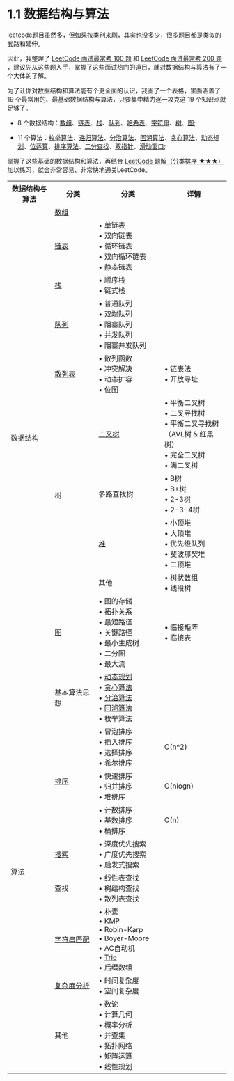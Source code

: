 # 1.1 数据结构与算法

leetcode题目虽然多，但如果按类别来刷，其实也没多少，很多题目都是类似的套路和延伸。

因此，我整理了 [LeetCode 面试最常考 100 题](../outline/4_interview_100_list) 和 [LeetCode 面试最常考 200 题](../outline/5_interview_200_list) ，建议先从这些题入手，掌握了这些面试热门的道目，就对数据结构与算法有了一个大体的了解。

为了让你对数据结构和算法能有个更全面的认识，我画了一个表格，里面涵盖了19 个最常用的、最基础数据结构与算法，只要集中精力逐一攻克这 19 个知识点就足够了。

* 8 个数据结构：[数组](../ds/py_generate_0_array)、[链表](../ds/py_generate_1_linked_list)、[栈](../ds/py_generate_2_stack)、[队列](../ds/py_generate_3_queue)、[哈希表](../ds/py_generate_4_hash_table)、[字符串](../ds/py_generate_5_string)、[树](../ds/py_generate_6_tree)、[图](../ds/py_generate_7_graph);

* 11 个算法：[枚举算法](../algorithm/py_generate_0_enumeration)、[递归算法](../algorithm/py_generate_1_recursion)、[分治算法](../algorithm/py_generate_2_divide_conquer)、[回溯算法](../algorithm/py_generate_3_backtracking)、[贪心算法](../algorithm/py_generate_4_greed)、[动态规划](../algorithm/py_generate_5_dynamic_programming)、[位运算](../algorithm/py_generate_6_bit)、[排序算法](../algorithm/py_generate_7_sort)、[二分查找](../algorithm/py_generate_8_binary_search)、[双指针](../algorithm/py_generate_9_two_pointer)、[滑动窗口](../algorithm/py_generate_10_slide_window);

掌握了这些基础的数据结构和算法，再结合 [LeetCode 题解（分类排序 ★★★）](../outline/3_categories_list) 加以练习，就会非常容易、非常快地通关LeetCode。


<table style="width:100%">
    <tr>
        <th style="width:20%">数据结构与算法</th><th style="width:20%">分类</th><th style="width:30%">分类</th><th style="width:30%">详情</th>
    </tr>
    <tr>
        <td rowspan="10">数据结构</td><td><a href="../ds/0_array">数组</a></td><td> </td>
    </tr>
    <tr>
        <td><a href="../ds/1_linked_list">链表</a></td><td>• 单链表<br>• 双向链表<br>• 循环链表<br>• 双向循环链表<br>• 静态链表</td>
    </tr>
    <tr>
        <td><a href="../ds/2_stack">栈</a></td><td>• 顺序栈<br>• 链式栈</td>
    </tr>
    <tr>
        <td><a href="../ds/3_queue">队列</a></td><td>• 普通队列<br>• 双端队列<br>• 阻塞队列<br>• 并发队列<br>• 阻塞并发队列</td>
    </tr>
    <tr>
        <td><a href="../ds/4_hash_table">散列表</a></td><td>• 散列函数<br>• 冲突解决<br>• 动态扩容<br>• 位图</td><td>• 链表法<br>• 开放寻址</td>
    </tr>
    <tr>
        <td rowspan="4">树</td><td><a href="../ds/5_binary_tree">二叉树</a></td><td>• 平衡二叉树<br>• 二叉寻找树<br>• 平衡二叉寻找树（AVL树 & 红黑树）<br>• 完全二叉树<br>• 满二叉树</td>
    </tr>
    <tr>
        <td>多路查找树</td><td>• B树<br>• B+树<br>• 2-3树<br>• 2-3-4树</td>
    </tr>
    <tr>
        <td><a href="../ds/6_heap">堆</a></td><td>• 小顶堆<br>• 大顶堆<br>• 优先级队列<br>• 斐波那契堆<br>• 二顶堆</td>
    </tr>
    <tr>
        <td>其他</td><td>• 树状数组<br>• 线段树</td>
    </tr>
    <tr>
        <td><a href="../ds/7_graph">图</a></td><td>• 图的存储<br>• 拓扑关系<br>• 最短路径<br>• 关键路径<br>• 最小生成树<br>• 二分图<br>• 最大流</td><td>• 临接矩阵<br>• 临接表</td>
    </tr>
    <tr>
        <td rowspan="9">算法</td><td>基本算法思想</td><td>• <a href="../algorithm/3_dynamic_programming">动态规划</a><br>• <a href="../algorithm/4_greed">贪心算法</a><br>• <a href="../algorithm/5_divide_conquer">分治算法</a><br>• <a href="../algorithm/6_backtracking">回溯算法</a><br>• 枚举算法</td><td> </td>
    </tr>
    <tr>
        <td rowspan="3"><a href="../algorithm/1_sort">排序</a></td><td>• 冒泡排序<br>• 插入排序<br>• 选择排序<br>• 希尔排序 </td><td>O(n^2)</td>
    </tr>
    <tr>
        <td>• 快速排序<br>• 归并排序<br>• 堆排序</td><td>O(nlogn)</td>
    </tr>
    <tr>
        <td>• 计数排序<br>• 基数排序<br>• 桶排序</td><td>O(n)</td>
    </tr>
    <tr>
        <td><a href="../algorithm/8_search">搜索</a></td><td>• 深度优先搜索<br>• 广度优先搜索<br>• 启发式搜索</td><td> </td>
    </tr>
    <tr>
        <td>查找</td><td>• 线性表查找<br>• 树结构查找<br>• 散列表查找</td><td> </td>
    </tr>
    <tr>
        <td><a href="../algorithm/12_bit">字符串匹配</a></td><td>• 朴素<br>• KMP<br>• Robin-Karp<br>• Boyer-Moore<br>• AC自动机<br>• <a href="../ds/9_trie">Trie</a><br>• 后缀数组</td><td> </td>
    </tr>
    <tr>
        <td><a href="./3_complexity">复杂度分析</a></td><td>• 时间复杂度<br>• 空间复杂度</td><td> </td>
    </tr>
    <tr>
        <td>其他</td><td>• 数论<br>• 计算几何<br>• 概率分析<br>• 并查集<br>• 拓扑网络<br>• 矩阵运算<br>• 线性规划</td><td> </td>
    </tr>
</table>
